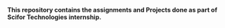 **This repository contains the assignments and Projects done as part of Scifor Technologies internship.**
